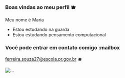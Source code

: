 ### Boas vindas ao meu perfil 🫐

Meu nome é Maria

- Estou estudando na guarda
- Estou estudando pensamento computacional

### Você pode entrar em contato comigo :mailbox

ferreira.souza27@escola.pr.gov.br 🫐

![...](https://media1.tenor.com/m/eD5527t3o04AAAAd/estilo-%C3%A9-pra-poucos-n%C3%A9-s%C3%A3o-paulo-fc.gif)
